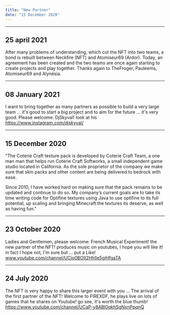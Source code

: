 ```yaml
---
title: "New Partner"
date: "15 December 2020"
---
```

---
25 april 2021
---
After many problems of understanding, which cut the NFT into two teams, a bond is rebuilt between Neckfire (NFT) and Atomiseur69 (Ardor).
Today, an agreement has been created and the two teams are once again starting to create projects and play together.
Thanks again to TheFroger, Pauleems, Atomiseur69 and Alynésia.



---
08 January 2021
---
I want to bring together as many partners as possible to build a very large team ... it's good to start a big project and to aim for the future ... it's very good. Please welcome: DjSkyval! look at his https://www.instagram.com/djskyval/


---
15 December 2020
---
"The Coterie Craft texture pack is developed by Coterie Craft Team, a one man man that helps run Coterie Craft Softworks, a small independent game studio located in California. As the sole proprietor of the company we make sure that skin packs and other content are being delivered to bedrock with ease.

Since 2010, I have worked hard on making sure that the pack remains to be updated and continue to do so. My company’s current goals are to take its time writing code for Optifine textures using Java to use optifine to its full potential, up scaling and bringing Minecraft the textures its deserve, as well as having fun."



---
23 October 2020
---
Ladies and Gentlemen, please welcome: French Musical Experiment! the new partner of the NFT! produces music on youtubes, I hope you will like it! in fact I hope not, I'm sure but ... put a Like! 
www.youtube.com/channel/UCjo0BOII2Hhlle5gjHfgaTA






---
24 July 2020
---
The NFT is very happy to share this larger event with you ... The arrival of the first partner of the NFT! Welcome to FIREXDF, he plays live on lots of games that he shares on Youtube! go see, it's worth the blue thumb! 
https://www.youtube.com/channel/UCaP-y8ABI0qkhSgNxnPpqnQ
